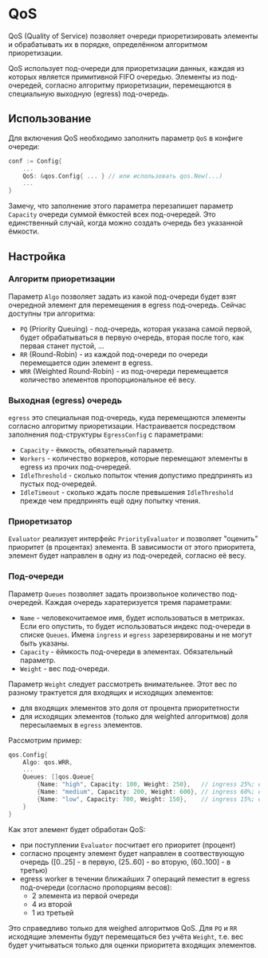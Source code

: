 # QoS

QoS (Quality of Service) позволяет очереди приоретизировать элементы и обрабатывать их в порядке, определённом
алгоритмом приоретизации.

QoS использует под-очереди для приоретизации данных, каждая из которых является примитивной FIFO очередью. Элементы из
под-очередей, согласно алгоритму приоретизации, перемещаются в специальную выходную (egress) под-очередь.

## Использование

Для включения QoS необходимо заполнить параметр `QoS` в конфиге очереди:
```go
conf := Config{
	...
	QoS: &qos.Config{ ... } // или использовать qos.New(...)
	...
}
```

Замечу, что заполнение этого параметра перезапишет параметр `Capacity` очереди суммой ёмкостей всех под-очередей. Это
единственный случай, когда можно создать очередь без указанной ёмкости.

## Настройка

### Алгоритм приоретизации

Параметр `Algo` позволяет задать из какой под-очереди будет взят очередной элемент для перемещения в egress под-очередь.
Сейчас доступны три алгоритма:
* `PQ` (Priority Queuing) - под-очередь, которая указана самой первой, будет обрабатываться в первую очередь, вторая
после того, как первая станет пустой, ...
* `RR` (Round-Robin) - из каждой под-очереди по очереди перемещается один элемент в egress.
* `WRR` (Weighted Round-Robin) - из под-очереди перемещается количество элементов пропорциональное её весу.

### Выходная (egress) очередь

`egress` это специальная под-очередь, куда перемещаются элементы согласно алгоритму приоретизации. Настраивается
посредством заполнения под-структуры `EgressConfig` с параметрами:
* `Capacity` - ёмкость, обязательный параметр.
* `Workers` - количество воркеров, которые перемещают элементы в egress из прочих под-очередей.
* `IdleThreshold` - сколько попыток чтения допустимо предпринять из пустых под-очередей.
* `IdleTimeout` - сколько ждать после превышения `IdleThreshold` прежде чем предпринять ещё одну попытку чтения.

### Приоретизатор

`Evaluator` реализует интерфейс `PriorityEvaluator` и позволяет "оценить" приоритет (в процентах) элемента.
В зависимости от этого приоритета, элемент будет направлен в одну из под-очередей, согласно её весу.

### Под-очереди

Параметр `Queues` позволяет задать произвольное количество под-очередей. Каждая очередь харатеризуется тремя параметрами:
* `Name` - человекочитаемое имя, будет использоваться в метриках. Если его опустить, то будет использоваться индекс
под-очереди в списке `Queues`. Имена `ingress` и `egress` зарезервированы и не могут быть указаны.
* `Capacity` - ёймкость под-очереди в элементах. Обязательный параметр.
* `Weight` - вес под-очереди.

Параметр `Weight` следует рассмотреть внимательнее. Этот вес по разному трактуется для входящих и исходящих элементов:
* для входящих элементов это доля от процента приоритетности
* для исходящих элементов (только для weighted алгоритмов) доля пересылаемых в `egress` элементов.

Рассмотрим пример:
```go
qos.Config{
	Algo: qos.WRR,
	...
	Queues: []qos.Queue{
		{Name: "high", Capacity: 100, Weight: 250},   // ingress 25%; egress 1.6 (~2)	
		{Name: "medium", Capacity: 200, Weight: 600}, // ingress 60%; egress 4
		{Name: "low", Capacity: 700, Weight: 150},    // ingress 15%; egress 1
	}
}
```
Как этот элемент будет обработан QoS:
* при поступлении `Evaluator` посчитает его приоритет (процент)
* согласно проценту элемент будет направлен в соотвествующую очередь ([0..25] - в первую, (25..60] - во вторую, (60..100] - в третью)
* egress worker в течении ближайших 7 операций пеместит в egress под-очереди (согласно пропорциям весов):
  * 2 элемента из первой очереди
  * 4 из второй
  * 1 из третьей

Это справедливо только для weighed алгоритмов QoS. Для `PQ` и `RR` исходящие элементы будут перемещаться без учёта
`Weight`, т.е. вес будет учитываться только для оценки приоритета входящих элементов.
